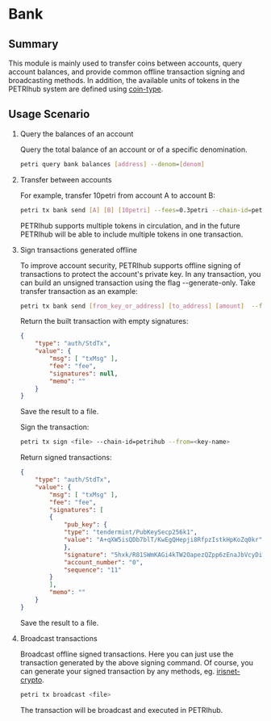 # Bank

## Summary

This module is mainly used to transfer coins between accounts, query account balances, and provide common offline transaction signing and broadcasting methods. In addition, the available units of tokens in the PETRIhub system are defined using [coin-type](../concepts/coin-type.md).

## Usage Scenario

1. Query the balances of an account

    Query the total balance of an account or of a specific denomination.

    ```bash
    petri query bank balances [address] --denom=[denom]
    ```

2. Transfer between accounts

    For example, transfer 10petri from account A to account B:

    ```bash
    petri tx bank send [A] [B] [10petri] --fees=0.3petri --chain-id=petrihub
    ```

    PETRIhub supports multiple tokens in circulation, and in the future PETRIhub will be able to include multiple tokens in one transaction.

3. Sign transactions generated offline

    To improve account security, PETRIhub supports offline signing of transactions to protect the account's private key. In any transaction, you can build an unsigned transaction using the flag --generate-only. Take transfer transaction as an example:

    ```bash
    petri tx bank send [from_key_or_address] [to_address] [amount]  --fees=0.3petri --generate-only
    ```

    Return the built transaction with empty signatures:

    ```json
    {
        "type": "auth/StdTx",
        "value": {
            "msg": [ "txMsg" ],
            "fee": "fee",
            "signatures": null,
            "memo": ""
        }
    }
    ```

    Save the result to a file.

    Sign the transaction:

    ```bash
    petri tx sign <file> --chain-id=petrihub --from=<key-name>
    ```

    Return signed transactions:

    ```json
    {
        "type": "auth/StdTx",
        "value": {
            "msg": [ "txMsg" ],
            "fee": "fee",
            "signatures": [
            {
                "pub_key": {
                "type": "tendermint/PubKeySecp256k1",
                "value": "A+qXW5isQDb7blT/KwEgQHepji8RfpzIstkHpKoZq0kr"
                },
                "signature": "5hxk/R81SWmKAGi4kTW2OapezQZpp6zEnaJbVcyDiWRfgBm4Uejq8+CDk6uzk0aFSgAZzz06E014UkgGpelU7w==",
                "account_number": "0",
                "sequence": "11"
            }
            ],
            "memo": ""
        }
    }
    ```

    Save the result to a file.

4. Broadcast transactions

    Broadcast offline signed transactions. Here you can just use the transaction generated by the above signing command. Of course, you can generate your signed transaction by any methods, eg. [irisnet-crypto](https://github.com/irisnet/irisnet-crypto).

    ```bash
    petri tx broadcast <file>
    ```

    The transaction will be broadcast and executed in PETRIhub.

